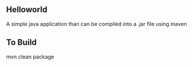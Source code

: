 Helloworld
-------------

A simple java application than can be compiled into a .jar file using maven

To Build
---------------
mvn clean package
